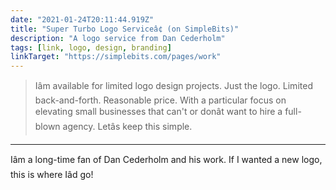 ```yaml
---
date: "2021-01-24T20:11:44.919Z"
title: "Super Turbo Logo Serviceâ¢ (on SimpleBits)"
description: "A logo service from Dan Cederholm"
tags: [link, logo, design, branding]
linkTarget: "https://simplebits.com/pages/work"
---
```

> Iâm available for limited logo design projects. Just the logo. Limited back-and-forth. Reasonable price. With a particular focus on elevating small businesses that can't or donât want to hire a full-blown agency. Letâs keep this simple.
---

Iâm a long-time fan of Dan Cederholm and his work. If I wanted a new logo, this is where Iâd go!